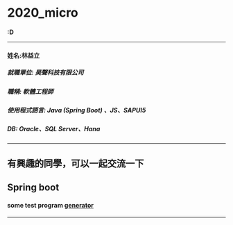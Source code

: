 # 2020_micro

**:D**

---
#### 姓名:林益立

##### 就職單位: 昊聲科技有限公司

##### 職稱: 軟體工程師

##### 使用程式語言: Java (Spring Boot) 、JS、SAPUI5

##### DB: Oracle、SQL Server、Hana

---
有興趣的同學，可以一起交流一下
---

## Spring boot
#### some test program [generator](https://github.com/LiyLinL/JavaWork/tree/master/generator)
---
